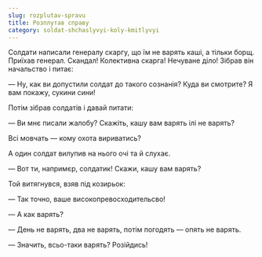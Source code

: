 ```yaml
---
slug: rozplutav-spravu
title: Розплутав справу
category: soldat-shchaslyvyi-koly-kmitlyvyi
---
```

Солдати написали генералу скаргу, що їм не варять каші, а тільки борщ. Приїхав генерал. Скандал! Колективна скарга! Нечуване діло! Зібрав він начальство і питає:

— Ну, как ви допустили солдат до такого сознанія? Куда ви смотрите? Я вам покажу, сукини сини!

Потім зібрав солдатів і давай питати:

— Ви мнє писали жалобу? Скажіть, кашу вам варять ілі не варять?

Всі мовчать — кому охота вириватись?

А один солдат вилупив на нього очі та й слухає.

— Вот ти, напримєр, солдатик! Скажи, кашу вам варять?

Той витягнувся, взяв під козирьок:

— Так точно, ваше високопревосходительсво!

— А как варять?

— День не варять, два не варять, потім погодять — опять не варять.

— Значить, всьо-таки варять? Розійдись!
